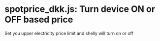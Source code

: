 spotprice_dkk.js: Turn device ON or OFF based price 
===
Set you upper electricity price limit and shelly will turn on or off
